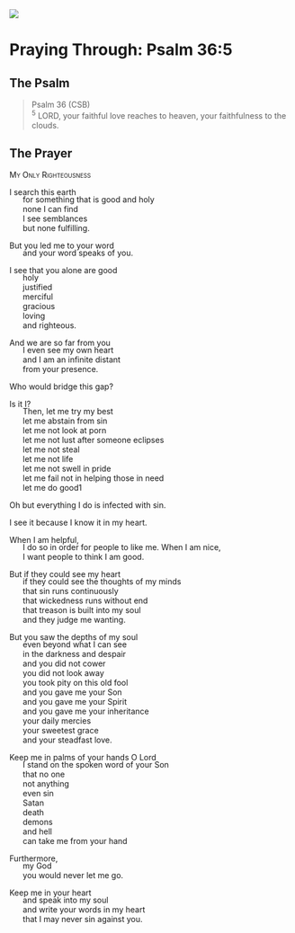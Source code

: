 <img class="intro-right" src="/images/art-paris-psalter.jpg">

<style>
  li {list-style-type: none;}
  p + ul {
    margin-top: -18px;
}
</style>

# Praying Through: Psalm 36:5

## The Psalm

>Psalm 36 (CSB)  
><sup>5</sup> LORD, your faithful love reaches to heaven, your faithfulness to the clouds. 

## The Prayer

<div style="font-variant: small-caps;">
My Only Righteousness
</div>

I search this earth
* for something that is good and holy
* none I can find
* I see semblances
* but none fulfilling.

But you led me to your word
* and your word speaks of you.

I see that you alone are good
* holy
* justified
* merciful
* gracious
* loving
* and righteous.

And we are so far from you
* I even see my own heart
* and I am an infinite distant
* from your presence.

Who would bridge this gap?

Is it I?
* Then, let me try my best
* let me abstain from sin
* let me not look at porn
* let me not lust after someone eclipses
* let me not steal
* let me not life
* let me not swell in pride
* let me fail not in helping those in need
* let me do good1

Oh but everything I do is infected with sin.

I see it because I know it in my heart.

When I am helpful,
* I do so in order for people to like me.
When I am nice,
* I want people to think I am good.

But if they could see my heart
* if they could see the thoughts of my minds
* that sin runs continuously
* that wickedness runs without end
* that treason is built into my soul
* and they judge me wanting.

But you saw the depths of my soul
* even beyond what I can see
* in the darkness and despair
* and you did not cower
* you did not look away
* you took pity on this old fool
* and you gave me your Son
* and you gave me your Spirit
* and you gave me your inheritance
* your daily mercies
* your sweetest grace
* and your steadfast love.

Keep me in palms of your hands O Lord
* I stand on the spoken word of your Son
* that no one
* not anything
* even sin
* Satan
* death
* demons
* and hell
* can take me from your hand

Furthermore,
* my God
* you would never let me go.

Keep me in your heart
* and speak into my soul
* and write your words in my heart
* that I may never sin against you.
